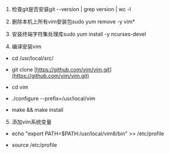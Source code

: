 1. 检查git是否安装git --version | grep version | wc -l

2. 删除本机上所有vim安装包sudo yum remove -y vim*

3. 安装终端字符集处理库sudo yum install -y ncurses-devel

4. 编译安装vim
 - cd /usr/local/src/
 - git clone [https://github.com/vim/vim.git](https://github.com/vim/vim.git)
 - cd vim 

 - ./configure --prefix=/usr/local/vim

 - make && make install

5. 添加vim系统变量 

 - echo "export PATH=$PATH:/usr/local/vim8/bin" >> /etc/profile

 - source /etc/profile